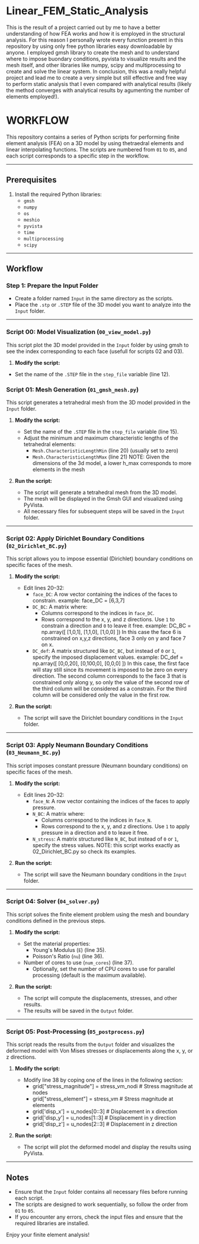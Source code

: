 # Linear_FEM_Static_Analysis

This is the result of a project carried out by me to have a better understanding of how FEA works and how it is employed in the structural analysis. For this reason I personally wrote every function present in this repository by using only free python libraries easy downloadable by anyone. I employed gmsh library to create the mesh and to understand where to impose buondary conditions, pyvista to visualize results and the mesh itself, and other libraries like numpy, scipy and multiprocessing to create and solve the linear system. In conclusion, this was a really helpful project and lead me to create a very simple but still effective and free way to perform static analysis that I even compared with analytical results (likely the method converges with analytical results by agumenting the number of elements employed!).

# WORKFLOW
This repository contains a series of Python scripts for performing finite element analysis (FEA) on a 3D model by using thetraedral elements and linear interpolating functions. The scripts are numbered from `01` to `05`, and each script corresponds to a specific step in the workflow.

---

## Prerequisites

1. Install the required Python libraries:
   - `gmsh`
   - `numpy`
   - `os`
   - `meshio`
   - `pyvista`
   - `time`
   - `multiprocessing`
   - `scipy`
   
---

## Workflow

### Step 1: Prepare the Input Folder
- Create a folder named `Input` in the same directory as the scripts.
- Place the `.stp` or `.STEP` file of the 3D model you want to analyze into the `Input` folder.

---
### Script 00: Model Visualization (`00_view_model.py`)
This script plot the 3D model provided in the `Input` folder by using gmsh to see the index corresponding to each face (usefull for scripts 02 and 03).

1. **Modify the script:**
  - Set the name of the `.STEP` file in the `step_file` variable (line 12).

### Script 01: Mesh Generation (`01_gmsh_mesh.py`)
This script generates a tetrahedral mesh from the 3D model provided in the `Input` folder.

1. **Modify the script:**
   - Set the name of the `.STEP` file in the `step_file` variable (line 15).
   - Adjust the minimum and maximum characteristic lengths of the tetrahedral elements:
     - `Mesh.CharacteristicLengthMin` (line 20) (usually set to zero)
     - `Mesh.CharacteristicLengthMax` (line 21)
     NOTE: Given the dimensions of the 3d model, a lower h_max corresponds to more elements in the mesh

2. **Run the script:**
   - The script will generate a tetrahedral mesh from the 3D model.
   - The mesh will be displayed in the Gmsh GUI and visualized using PyVista.
   - All necessary files for subsequent steps will be saved in the `Input` folder.

---

### Script 02: Apply Dirichlet Boundary Conditions (`02_Dirichlet_BC.py`)
This script allows you to impose essential (Dirichlet) boundary conditions on specific faces of the mesh.

1. **Modify the script:**
   - Edit lines 20–32:
     - `face_DC`: A row vector containing the indices of the faces to constrain.
         example: face_DC = [6,3,7]
     - `DC_BC`: A matrix where:
       - Columns correspond to the indices in `face_DC`.
       - Rows correspond to the x, y, and z directions. Use `1` to constrain a direction and `0` to leave it free.
         example: DC_BC = np.array([
                                    [1,0,1],
                                    [1,1,0],
                                    [1,0,0]
                                ])
         In this case the face 6 is constrained on x,y,z directions, face 3 only on y and face 7 on x.
     - `DC_def`: A matrix structured like `DC_BC`, but instead of `0` or `1`, specify the imposed displacement values.
         example: DC_def = np.array([
                                    [0,0,20],
                                    [0,100,0],
                                    [0,0,0]
                                ])
         In this case, the first face will stay still since its movement is imposed to be zero on every direction.
         The second column corresponds to the face 3 that is constrained only along y, so only the value of the second row of the            third column will be considered as a constrain. For the third column will be considered only the value in the first row.

2. **Run the script:**
   - The script will save the Dirichlet boundary conditions in the `Input` folder.

---

### Script 03: Apply Neumann Boundary Conditions (`03_Neumann_BC.py`)
This script imposes constant pressure (Neumann boundary conditions) on specific faces of the mesh.

1. **Modify the script:**
   - Edit lines 20–32:
     - `face_N`: A row vector containing the indices of the faces to apply pressure.
     - `N_BC`: A matrix where:
       - Columns correspond to the indices in `face_N`.
       - Rows correspond to the x, y, and z directions. Use `1` to apply pressure in a direction and `0` to leave it free.
     - `N_stress`: A matrix structured like `N_BC`, but instead of `0` or `1`, specify the stress values.
     NOTE: this script works exactly as 02_Dirichlet_BC.py so check its examples.

2. **Run the script:**
   - The script will save the Neumann boundary conditions in the `Input` folder.

---

### Script 04: Solver (`04_solver.py`)
This script solves the finite element problem using the mesh and boundary conditions defined in the previous steps.

1. **Modify the script:**
   - Set the material properties:
     - Young's Modulus (`E`) (line 35).
     - Poisson's Ratio (`nu`) (line 36).
   - Number of cores to use (`num_cores`) (line 37).
     - Optionally, set the number of CPU cores to use for parallel processing (default is the maximum available).

2. **Run the script:**
   - The script will compute the displacements, stresses, and other results.
   - The results will be saved in the `Output` folder.

---

### Script 05: Post-Processing (`05_postprocess.py`)
This script reads the results from the `Output` folder and visualizes the deformed model with Von Mises stresses or displacements along the x, y, or z directions.

1. **Modify the script:**
   - Modify line 38 by coping one of the lines in the following section:
     - grid["stress_magnitude"] = stress_vm_nodi  # Stress magnitude at nodes
     - grid["stress_element"] = stress_vm  # Stress magnitude at elements
     - grid['disp_x'] = u_nodes[0::3]  # Displacement in x direction
     - grid['disp_y'] = u_nodes[1::3]  # Displacement in y direction
     - grid['disp_z'] = u_nodes[2::3]  # Displacement in z direction

2. **Run the script:**
   - The script will plot the deformed model and display the results using PyVista.

---

## Notes
- Ensure that the `Input` folder contains all necessary files before running each script.
- The scripts are designed to work sequentially, so follow the order from `01` to `05`.
- If you encounter any errors, check the input files and ensure that the required libraries are installed.

Enjoy your finite element analysis!
